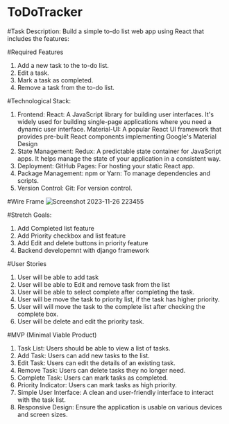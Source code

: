 # ToDoTracker

#Task Description:
Build a simple to-do list web app using React that includes the features: 

#Required Features
1. Add a new task to the to-do list.  
2. Edit a task.
3. Mark a task as completed.  
4. Remove a task from the to-do list.

#Technological Stack:
1. Frontend:
   React: A JavaScript library for building user interfaces. It's widely used for building single-page applications where you need a dynamic user interface.
   Material-UI: A popular React UI framework that provides pre-built React components implementing Google's Material Design
2. State Management:
   Redux: A predictable state container for JavaScript apps. It helps manage the state of your application in a consistent way.
3. Deployment:
   GitHub Pages: For hosting your static React app.
4. Package Management:
   npm or Yarn: To manage dependencies and scripts.
5. Version Control:
   Git: For version control.

#Wire Frame
![Screenshot 2023-11-26 223455](https://github.com/rezwanatechProfile/ToDoTrack/assets/120229816/6c260896-babd-460c-a82f-2a2761464429)

#Stretch Goals:
1. Add Completed list feature
2. Add Priority checkbox and list feature
3. Add Edit and delete buttons in priority feature
4. Backend developemnt with django framework

#User Stories
1. User will be able to add task
2. User will be able to Edit and remove task from the list
3. User will be able to select complete after completing the task.
4. User will be move the task to priority list, if the task has higher priority.
5. User will will move the task to the complete list after checking the complete box.
6. User will be delete and edit the priority task. 


#MVP (Minimal Viable Product)
1. Task List: Users should be able to view a list of tasks.
2. Add Task: Users can add new tasks to the list.
3. Edit Task: Users can edit the details of an existing task.
4. Remove Task: Users can delete tasks they no longer need.
5. Complete Task: Users can mark tasks as completed.
6. Priority Indicator: Users can mark tasks as high priority.
7. Simple User Interface: A clean and user-friendly interface to interact with the task list.
8. Responsive Design: Ensure the application is usable on various devices and screen sizes.
